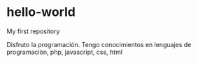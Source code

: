 # hello-world
My first repository

Disfruto la programación. Tengo conocimientos en lenguajes de programaciòn, php, javascript, css, html
